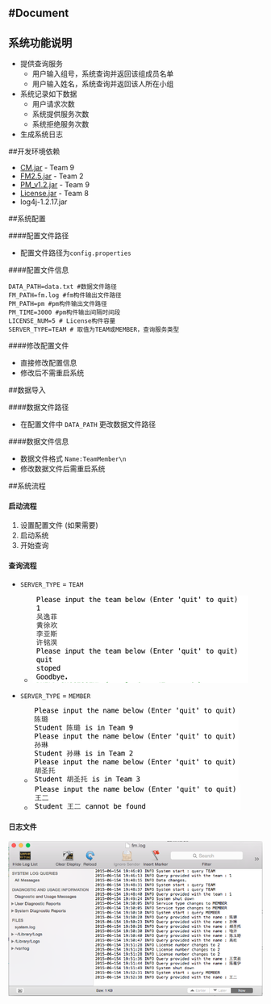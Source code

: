 #Document
---
## 系统功能说明

+ 提供查询服务
	+ 用户输入组号，系统查询并返回该组成员名单
	+ 用户输入姓名，系统查询并返回该人所在小组
+ 系统记录如下数据
	+ 用户请求次数
	+ 系统提供服务次数
	+ 系统拒绝服务次数
+ 生成系统日志

##开发环境依赖

+ [CM.jar](https://github.com/TJSoftwareReuse/DeliverComponents/tree/master/CM/T9/1.0) - Team 9
+ [FM2.5.jar](https://github.com/TJSoftwareReuse/DeliverComponents/tree/master/FM/T2/1.0) - Team 2
+ [PM_v1.2.jar](https://github.com/TJSoftwareReuse/DeliverComponents/tree/master/PM/T9/1.2) - Team 9
+ [License.jar](https://github.com/TJSoftwareReuse/DeliverComponents/tree/master/License/T8/lastest_version) - Team 8
+ log4j-1.2.17.jar 

##系统配置

####配置文件路径

+ 配置文件路径为`config.properties`

####配置文件信息
	
	DATA_PATH=data.txt #数据文件路径
	FM_PATH=fm.log #fm构件输出文件路径
	PM_PATH=pm #pm构件输出文件路径
	PM_TIME=3000 #pm构件输出间隔时间段
	LICENSE_NUM=5 # License构件容量
	SERVER_TYPE=TEAM # 取值为TEAM或MEMBER，查询服务类型
	
####修改配置文件

+ 直接修改配置信息
+ 修改后不需重启系统

##数据导入

####数据文件路径

+ 在配置文件中 `DATA_PATH` 更改数据文件路径

####数据文件信息

+ 数据文件格式 `Name:TeamMember\n`
+ 修改数据文件后需重启系统

##系统流程

#### 启动流程

1. 设置配置文件 (如果需要)
2. 启动系统
3. 开始查询

#### 查询流程

+ `SERVER_TYPE` = `TEAM`

	+ ![TeamQuery](img/TeamQuery.png)

+ `SERVER_TYPE` = `MEMBER`

	+ ![MemberQuery](img/MemberQuery.png)
	+ ![MemberQueryFailed](img/MemberQueryFailed.png)
	
#### 日志文件

![fm_log](img/fm_log.png)